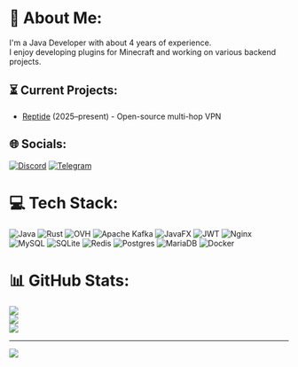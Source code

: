 # 💫 About Me:
I'm a Java Developer with about 4 years of experience.<br>I enjoy developing plugins for Minecraft and working on various backend projects.

## ⏳ Current Projects:
- [Reptide](https://github.com/reptide-vpn) (2025–present) - Open-source multi-hop VPN

## 🌐 Socials:
[![Discord](https://img.shields.io/badge/Discord-%237289DA.svg?logo=discord&logoColor=white)](https://discord.gg/byteswing) [![Telegram](https://img.shields.io/badge/Telegram-%230db7ed.svg?logo=telegram&logoColor=white)](https://t.me/byteswing) 

# 💻 Tech Stack:
![Java](https://img.shields.io/badge/java-%23ED8B00.svg?style=for-the-badge&logo=openjdk&logoColor=white) ![Rust](https://img.shields.io/badge/rust-%23000000.svg?style=for-the-badge&logo=rust&logoColor=white) ![OVH](https://img.shields.io/badge/ovh-%23123F6D.svg?style=for-the-badge&logo=ovh&logoColor=#123F6D) ![Apache Kafka](https://img.shields.io/badge/Apache%20Kafka-000?style=for-the-badge&logo=apachekafka) ![JavaFX](https://img.shields.io/badge/javafx-%23FF0000.svg?style=for-the-badge&logo=javafx&logoColor=white) ![JWT](https://img.shields.io/badge/JWT-black?style=for-the-badge&logo=JSON%20web%20tokens) ![Nginx](https://img.shields.io/badge/nginx-%23009639.svg?style=for-the-badge&logo=nginx&logoColor=white) ![MySQL](https://img.shields.io/badge/mysql-4479A1.svg?style=for-the-badge&logo=mysql&logoColor=white) ![SQLite](https://img.shields.io/badge/sqlite-%2307405e.svg?style=for-the-badge&logo=sqlite&logoColor=white) ![Redis](https://img.shields.io/badge/redis-%23DD0031.svg?style=for-the-badge&logo=redis&logoColor=white) ![Postgres](https://img.shields.io/badge/postgres-%23316192.svg?style=for-the-badge&logo=postgresql&logoColor=white) ![MariaDB](https://img.shields.io/badge/MariaDB-003545?style=for-the-badge&logo=mariadb&logoColor=white) ![Docker](https://img.shields.io/badge/docker-%230db7ed.svg?style=for-the-badge&logo=docker&logoColor=white)
# 📊 GitHub Stats:
![](https://github-readme-stats.vercel.app/api?username=destroydevs&theme=dark&hide_border=false&include_all_commits=false&count_private=false)<br/>
![](https://nirzak-streak-stats.vercel.app/?user=destroydevs&theme=dark&hide_border=false)<br/>
![](https://github-readme-stats.vercel.app/api/top-langs/?username=destroydevs&theme=dark&hide_border=false&include_all_commits=false&count_private=false&layout=compact)

---
[![](https://visitcount.itsvg.in/api?id=destroydevs&icon=0&color=12)](https://visitcount.itsvg.in)

<!-- Proudly created with GPRM ( https://gprm.itsvg.in ) -->
